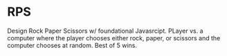 # RPS

Design Rock Paper Scissors w/ foundational Javasrcipt.  PLayer vs. a computer where the player chooses either rock, paper, or scissors and the computer chooses at random.  Best of 5 wins.

